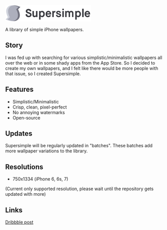 ![Supersimple logo](https://raw.githubusercontent.com/harleo/assets-repo/master/Supersimple/supersimple_github_repo_logo.jpg)

A library of simple iPhone wallpapers.

## Story
I was fed up with searching for various simplistic/minimalistic wallpapers all over the web or in some shady apps from the App Store.
So I decided to create my own wallpapers, and I felt like there would be more people with that issue, so I created Supersimple.

## Features
* Simplistic/Minimalistic
* Crisp, clean, pixel-perfect
* No annoying watermarks
* Open-source

## Updates
Supersimple will be regularly updated in "batches".
These batches add more wallpaper variations to the library.

## Resolutions
* 750x1334 (iPhone 6, 6s, 7)

(Current only supported resolution, please wait until the repository gets updated with more)

## Links
[Dribbble post](https://dribbble.com/shots/3775231-Supersimple-A-library-of-simple-iPhone-wallpapers-Batch-1)
